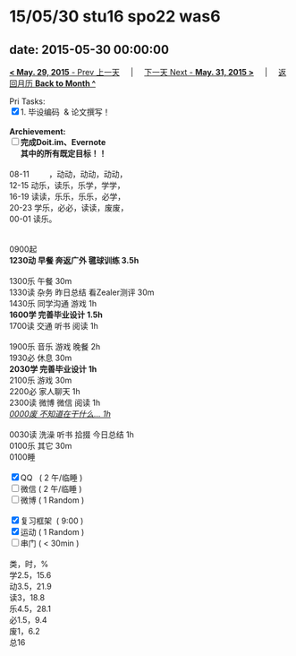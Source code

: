 # 15/05/30 stu16 spo22 was6

date: 2015-05-30 00:00:00
---
[**< May. 29, 2015** - Prev 上一天](/lifelogs/2015/05/d29.md) &nbsp; &nbsp; | &nbsp; &nbsp; [下一天 Next - **May. 31, 2015 >**](/lifelogs/2015/05/d31.md) &nbsp; &nbsp; |  &nbsp; &nbsp; [返回月历 **Back to Month ^**](/lifelogs/2015/05/index.md)
<br/><div>Pri Tasks:<br clear="none"/><input type="checkbox" checked="true" />1. 毕设编码  & 论文撰写！</div>		<div><br clear="none"/></div>		<div><strong>Archievement:</strong></div>		<div><strong><input type="checkbox" />完成Doit.im、</strong><strong>Evernote</strong></div>		<div><strong>      其中的</strong><strong>所有</strong><strong>既定目标！！</strong></div>		<div>				<div><br clear="none"/></div>08-11         ，动动，动动，动动，<br clear="none"/>12-15 动乐，读乐，乐学，学学，<br clear="none"/>16-19 读读，乐乐，乐乐，必学，<br clear="none"/>20-23 学乐，必必，读读，废废，		</div>		<div>00-01 读乐。</div>		<div><br/>				<div><br clear="none"/></div>0900起<br clear="none"/><strong>1230动 早餐 奔返广外 毽球训练 3.5h</strong>		</div>		<div><br clear="none"/></div>		<div>1300乐 午餐 30m</div>		<div>1330读 杂务 昨日总结 看Zealer测评 30m</div>		<div>1430乐 同学沟通 游戏 1h</div>		<div><strong>1600学 完善毕业设计 1.5h</strong>				<div>1700读 交通 听书 阅读 1h</div>				<div><br clear="none"/></div>1900乐 音乐 游戏 晚餐 2h		</div>		<div>1930必 休息 30m<br clear="none"/><strong>2030学 </strong><strong>完善毕业设计</strong><strong> 1h</strong></div>		<div>				<div>2100乐 游戏 30m</div>				<div>2200必 家人聊天 1h</div>		<div>2300读 微博 微信 阅读 1h</div>				<div><i><u>0000废 不知道在干什么… 1h</u></i></div>				<div><br/></div>0030读 洗澡 听书 拾掇 今日总结 1h		</div>		<div>0100乐 其它 30m</div>		<div>0100睡</div>		<div><br clear="none"/></div>		<div><input type="checkbox" checked="true" />QQ   ( 2 午/临睡 ) <br clear="none"/><input type="checkbox" />微信 ( 2 午/临睡 ) </div>		<div><input type="checkbox" />微博 ( 1 Random ) </div>		<div><br clear="none"/></div>		<div><input type="checkbox" checked="true" />复习框架  ( 9:00 ) <br clear="none"/></div>		<div><input type="checkbox" checked="true" />运动 ( 1 Random ) </div>		<div><input type="checkbox" />串门 ( < 30min ) </div>		<div>				<div><br clear="none"/></div>类，时，%<br clear="none"/>学2.5，15.6<br clear="none"/>动3.5，21.9<br clear="none"/>读3，18.8<br clear="none"/>乐4.5，28.1<br clear="none"/>必1.5，9.4<br clear="none"/>废1，6.2<br clear="none"/>总16</div>
